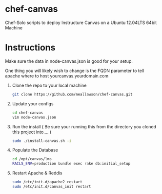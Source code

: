 chef-canvas
===========

Chef-Solo scripts to deploy Instructure Canvas on a Ubuntu 12.04LTS 64bit Machine

Instructions
===========
Make sure the data in node-canvas.json is good for your setup.  

One thing you will likely wish to change is the FQDN parameter to tell apache where to host yourcanvas.yourdomain.com  


1. Clone the repo to your local machine
	```bash
	git clone https://github.com/neallawson/chef-canvas.git
	```
		
2. Update your configs
	```bash
	cd chef-canvas
	vim node-canvas.json
	```

3. Run the install ( Be sure your running this from the directory you cloned this project into.... )
	```bash
	sudo ./install-canvas.sh -i
	```

4. Populate the Database
	```bash
	cd /opt/canvas/lms
	RAILS_ENV=production bundle exec rake db:initial_setup
	```

5. Restart Apache & Reddis
	```bash
	sudo /etc/init.d/apache2 restart
	sudo /etc/init.d/canvas_init restart
	```
